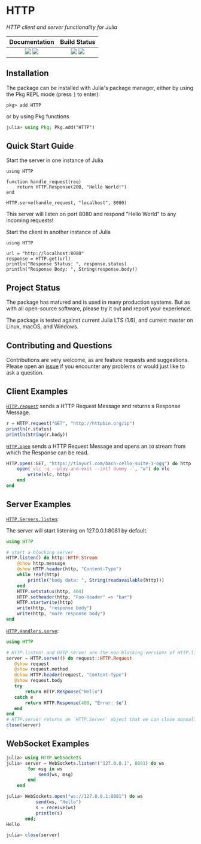 
# HTTP

*HTTP client and server functionality for Julia*

| **Documentation**                                                         | **Build Status**                                                                                |
|:-------------------------------------------------------------------------:|:-----------------------------------------------------------------------------------------------:|
| [![][docs-stable-img]][docs-stable-url] [![][docs-dev-img]][docs-dev-url] | [![][github-actions-ci-img]][github-actions-ci-url] [![][codecov-img]][codecov-url] |


## Installation

The package can be installed with Julia's package manager,
either by using the Pkg REPL mode (press `]` to enter):
```
pkg> add HTTP
```
or by using Pkg functions
```julia
julia> using Pkg; Pkg.add("HTTP")
```

## Quick Start Guide

Start the server in one instance of Julia

```
using HTTP

function handle_request(req)
    return HTTP.Response(200, "Hello World!")
end

HTTP.serve(handle_request, "localhost", 8080)
```
This server will listen on port 8080 and respond "Hello World" to any incoming requests!

Start the client in another instance of Julia
```
using HTTP

url = "http://localhost:8080"
response = HTTP.get(url)
println("Response Status: ", response.status)
println("Response Body: ", String(response.body))
```

## Project Status

The package has matured and is used in many production systems.
But as with all open-source software, please try it out and report your experience.

The package is tested against current Julia LTS (1.6), and current master on Linux, macOS, and Windows.

## Contributing and Questions

Contributions are very welcome, as are feature requests and suggestions. Please open an
[issue][issues-url] if you encounter any problems or would just like to ask a question.


## Client Examples

[`HTTP.request`](https://juliaweb.github.io/HTTP.jl/stable/index.html#HTTP.request-Tuple{String,HTTP.URIs.URI,Array{Pair{SubString{String},SubString{String}},1},Any})
sends a HTTP Request Message and returns a Response Message.

```julia
r = HTTP.request("GET", "http://httpbin.org/ip")
println(r.status)
println(String(r.body))
```

[`HTTP.open`](https://juliaweb.github.io/HTTP.jl/stable/index.html#HTTP.open)
sends a HTTP Request Message and
opens an `IO` stream from which the Response can be read.

```julia
HTTP.open(:GET, "https://tinyurl.com/bach-cello-suite-1-ogg") do http
    open(`vlc -q --play-and-exit --intf dummy -`, "w") do vlc
        write(vlc, http)
    end
end
```

## Server Examples

[`HTTP.Servers.listen`](https://juliaweb.github.io/HTTP.jl/stable/index.html#HTTP.Servers.listen):

The server will start listening on 127.0.0.1:8081 by default.

```julia
using HTTP

# start a blocking server
HTTP.listen() do http::HTTP.Stream
    @show http.message
    @show HTTP.header(http, "Content-Type")
    while !eof(http)
        println("body data: ", String(readavailable(http)))
    end
    HTTP.setstatus(http, 404)
    HTTP.setheader(http, "Foo-Header" => "bar")
    HTTP.startwrite(http)
    write(http, "response body")
    write(http, "more response body")
end
```

[`HTTP.Handlers.serve`](https://juliaweb.github.io/HTTP.jl/stable/index.html#HTTP.Handlers.serve):
```julia
using HTTP

# HTTP.listen! and HTTP.serve! are the non-blocking versions of HTTP.listen/HTTP.serve
server = HTTP.serve!() do request::HTTP.Request
   @show request
   @show request.method
   @show HTTP.header(request, "Content-Type")
   @show request.body
   try
       return HTTP.Response("Hello")
   catch e
       return HTTP.Response(400, "Error: $e")
   end
end
# HTTP.serve! returns an `HTTP.Server` object that we can close manually
close(server)
```

## WebSocket Examples

```julia
julia> using HTTP.WebSockets
julia> server = WebSockets.listen!("127.0.0.1", 8081) do ws
        for msg in ws
            send(ws, msg)
        end
    end

julia> WebSockets.open("ws://127.0.0.1:8081") do ws
           send(ws, "Hello")
           s = receive(ws)
           println(s)
       end;
Hello

julia> close(server)
```

[docs-dev-img]: https://img.shields.io/badge/docs-dev-blue.svg
[docs-dev-url]: https://JuliaWeb.github.io/HTTP.jl/dev

[docs-stable-img]: https://img.shields.io/badge/docs-stable-blue.svg
[docs-stable-url]: https://JuliaWeb.github.io/HTTP.jl/stable

[github-actions-ci-img]: https://github.com/JuliaWeb/HTTP.jl/workflows/CI/badge.svg
[github-actions-ci-url]: https://github.com/JuliaWeb/HTTP.jl/actions?query=workflow%3ACI

[codecov-img]: https://codecov.io/gh/JuliaWeb/HTTP.jl/branch/master/graph/badge.svg
[codecov-url]: https://codecov.io/gh/JuliaWeb/HTTP.jl

[issues-url]: https://github.com/JuliaWeb/HTTP.jl/issues
